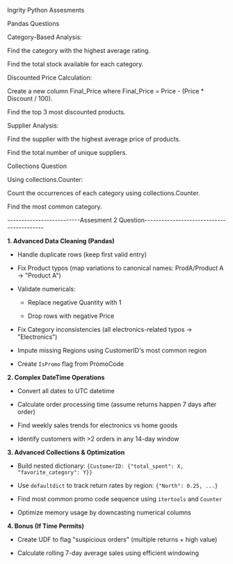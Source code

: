 Ingrity Python Assesments

Pandas Questions

Category-Based Analysis:
 
Find the category with the highest average rating.
 
Find the total stock available for each category.
 
Discounted Price Calculation:
 
Create a new column Final_Price where Final_Price = Price - (Price * Discount / 100).
 
Find the top 3 most discounted products.
 
Supplier Analysis:
 
Find the supplier with the highest average price of products.
 
Find the total number of unique suppliers.
 
Collections Question

Using collections.Counter:
 
Count the occurrences of each category using collections.Counter.
 
Find the most common category.
 

 --------------------------Assesment 2 Question------------------------------------------

 **1. Advanced Data Cleaning (Pandas)**  
 
- Handle duplicate rows (keep first valid entry)  

- Fix Product typos (map variations to canonical names: ProdA/Product A → "Product A")  

- Validate numericals:  

  - Replace negative Quantity with 1  

  - Drop rows with negative Price  

- Fix Category inconsistencies (all electronics-related typos → "Electronics")  

- Impute missing Regions using CustomerID's most common region  

- Create `IsPromo` flag from PromoCode  
 
**2. Complex DateTime Operations**  

- Convert all dates to UTC datetime  

- Calculate order processing time (assume returns happen 7 days after order)  

- Find weekly sales trends for electronics vs home goods  

- Identify customers with >2 orders in any 14-day window  
 
**3. Advanced Collections & Optimization**  

- Build nested dictionary: `{CustomerID: {"total_spent": X, "favorite_category": Y}}`  

- Use `defaultdict` to track return rates by region: `{"North": 0.25, ...}`  

- Find most common promo code sequence using `itertools` and `Counter`  

- Optimize memory usage by downcasting numerical columns  
 
**4. Bonus (If Time Permits)**  

- Create UDF to flag "suspicious orders" (multiple returns + high value)  

- Calculate rolling 7-day average sales using efficient windowing  
 
